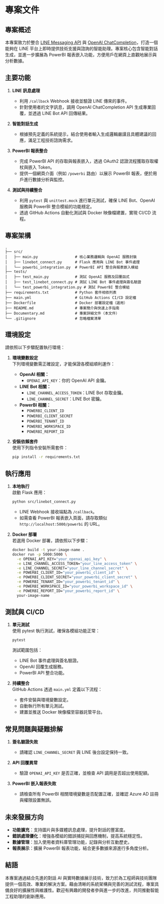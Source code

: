 # 專案文件

## 專案概述

本專案致力於整合 [LINE Messaging API](https://developers.line.biz/zh-hant/) 與 [OpenAI ChatCompletion](https://platform.openai.com/docs/guides/chat)，打造一個能夠在 LINE 平台上即時提供技術支援與諮詢的智能助理。專案核心包含智能對話生成，並進一步擴展為 PowerBI 報表嵌入功能，方便用戶在網頁上直觀地展示與分析數據。

## 主要功能

1. **LINE 訊息處理**  
   - 利用 `/callback` Webhook 接收並驗證 LINE 傳來的事件。
   - 針對使用者的文字訊息，調用 OpenAI ChatCompletion API 生成專業回覆，並透過 LINE Bot API 回傳結果。

2. **智能對話生成**  
   - 根據預先定義的系統提示，結合使用者輸入生成邏輯嚴謹且具體建議的回應，滿足工程技術諮詢需求。

3. **PowerBI 報表整合**  
   - 完成 PowerBI API 的存取與報表嵌入，透過 OAuth2 認證流程獲取存取權杖與嵌入 Token。
   - 提供一個網頁介面（例如 `/powerbi` 路由）以展示 PowerBI 報表，便於用戶進行數據分析與監控。

4. **測試與持續整合**  
   - 利用 `pytest` 與 `unittest.mock` 進行單元測試，確保 LINE Bot、OpenAI 服務與 PowerBI 整合模組的功能穩定。
   - 透過 GitHub Actions 自動化測試與 Docker 映像檔建置，實現 CI/CD 流程。

## 專案架構

```
.
├── src/
│   ├── main.py                 # 核心業務邏輯與 OpenAI 服務封裝
│   ├── linebot_connect.py      # Flask 應用與 LINE Bot 事件處理
│   └── powerbi_integration.py  # PowerBI API 整合與報表嵌入模組
├── tests/
│   ├── test_main.py            # 測試 OpenAI 服務及回覆函式
│   ├── test_linebot_connect.py # 測試 LINE Bot 事件處理與簽名驗證
│   └── test_powerbi_integration.py # 測試 PowerBI 整合模組
├── requirements.txt            # Python 套件相依列表
├── main.yml                    # GitHub Actions CI/CD 設定檔
├── Dockerfile                  # Docker 部署設定檔（選用）
├── README.md                   # 專案簡介與快速上手指南
├── Documentary.md              # 專案詳細文件（本文件）
└── .gitignore                  # 忽略檔案清單
```

## 環境設定

請依照以下步驟配置執行環境：

1. **環境變數設定**  
   下列環境變數需正確設定，才能保證各模組順利運作：
   - **OpenAI 相關：**
     - `OPENAI_API_KEY`：你的 OpenAI API 金鑰。
   - **LINE Bot 相關：**
     - `LINE_CHANNEL_ACCESS_TOKEN`：LINE Bot 存取金鑰。
     - `LINE_CHANNEL_SECRET`：LINE Bot 密鑰。
   - **PowerBI 相關：**
     - `POWERBI_CLIENT_ID`
     - `POWERBI_CLIENT_SECRET`
     - `POWERBI_TENANT_ID`
     - `POWERBI_WORKSPACE_ID`
     - `POWERBI_REPORT_ID`

2. **安裝依賴套件**  
   使用下列指令安裝所需套件：
   ```bash
   pip install -r requirements.txt
   ```

## 執行應用

1. **本地執行**  
   啟動 Flask 應用：
   ```bash
   python src/linebot_connect.py
   ```
   - LINE Webhook 接收端點為 `/callback`。
   - 如需查看 PowerBI 報表嵌入頁面，請存取類似 `http://localhost:5000/powerbi` 的 URL。

2. **Docker 部署**  
   若選用 Docker 部署，請依照以下步驟：
   ```bash
   docker build -t your-image-name .
   docker run -p 5000:5000 \
     -e OPENAI_API_KEY="your_openai_api_key" \
     -e LINE_CHANNEL_ACCESS_TOKEN="your_line_access_token" \
     -e LINE_CHANNEL_SECRET="your_line_channel_secret" \
     -e POWERBI_CLIENT_ID="your_powerbi_client_id" \
     -e POWERBI_CLIENT_SECRET="your_powerbi_client_secret" \
     -e POWERBI_TENANT_ID="your_powerbi_tenant_id" \
     -e POWERBI_WORKSPACE_ID="your_powerbi_workspace_id" \
     -e POWERBI_REPORT_ID="your_powerbi_report_id" \
     your-image-name
   ```

## 測試與 CI/CD

1. **單元測試**  
   使用 pytest 執行測試，確保各模組功能正常：
   ```bash
   pytest
   ```
   測試範圍包括：
   - LINE Bot 事件處理與簽名驗證。
   - OpenAI 回覆生成服務。
   - PowerBI API 整合功能。

2. **持續整合**  
   GitHub Actions 透過 `main.yml` 定義以下流程：
   - 套件安裝與環境變數設定。
   - 自動執行所有單元測試。
   - 建置並推送 Docker 映像檔至容器託管平台。

## 常見問題與疑難排解

1. **簽名驗證失敗**  
   - 請確認 `LINE_CHANNEL_SECRET` 與 LINE 後台設定保持一致。

2. **API 回覆異常**  
   - 驗證 `OPENAI_API_KEY` 是否正確，並檢查 API 調用是否超出使用配額。

3. **PowerBI 嵌入報表失敗**  
   - 請檢查所有 PowerBI 相關環境變數是否配置正確，並確認 Azure AD 註冊與權限設置無誤。

## 未來發展方向

- **功能擴充**：支持圖片與多媒體訊息處理，提升對話的豐富度。
- **錯誤處理優化**：增強各模組的錯誤捕捉與回應機制，提高系統穩定性。
- **數據管理**：加入使用者資料庫管理功能，記錄與分析互動歷史。
- **報表展示**：擴展 PowerBI 報表功能，結合更多數據來源進行多角度分析。

## 結語

本專案通過結合先進的對話 AI 與實時數據展示技術，致力於為工程師與技術團隊提供一個高效、專業的解決方案。藉由清晰的系統架構與完善的測試流程，專案具備良好的擴展性與維護性。歡迎有興趣的開發者參與進一步的改進，共同推動智能工程助理的創新應用。
